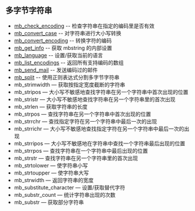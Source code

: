 ## 多字节字符串

* [mb_check_encoding](mb_check_encoding.php) -- 检查字符串在指定的编码里是否有效
* [mb_convert_case](mb_convert_case.php) -- 对字符串进行大小写转换
* [mb_convert_encoding]() -- 转换字符的编码
* [mb_get_info](mb_get_info.php) -- 获取 mbstring 的内部设置
* [mb_language]() -- 设置/获取当前的语言
* [mb_list_encodings]() -- 返回所有支持编码的数组
* [mb_send_mail]() -- 发送编码过的邮件
* [mb_split](mb_split.php) -- 使用正则表达式分割多字节字符串
* mb_strimwidth — 获取按指定宽度截断的字符串
* mb_stripos — 大小写不敏感地查找字符串在另一个字符串中首次出现的位置
* mb_stristr — 大小写不敏感地查找字符串在另一个字符串里的首次出现
* mb_strlen — 获取字符串的长度
* mb_strpos — 查找字符串在另一个字符串中首次出现的位置
* mb_strrchr — 查找指定字符在另一个字符串中最后一次的出现
* mb_strrichr — 大小写不敏感地查找指定字符在另一个字符串中最后一次的出现
* mb_strripos — 大小写不敏感地在字符串中查找一个字符串最后出现的位置
* mb_strrpos — 查找字符串在一个字符串中最后出现的位置
* mb_strstr — 查找字符串在另一个字符串里的首次出现
* mb_strtolower — 使字符串小写
* mb_strtoupper — 使字符串大写
* mb_strwidth — 返回字符串的宽度
* mb_substitute_character — 设置/获取替代字符
* mb_substr_count — 统计字符串出现的次数
* mb_substr — 获取部分字符串

